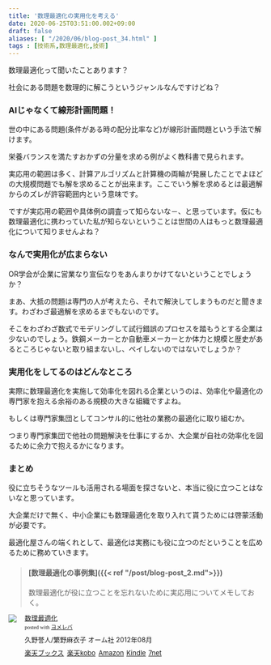 ```yaml
---
title: '数理最適化の実用化を考える'
date: 2020-06-25T03:51:00.002+09:00
draft: false
aliases: [ "/2020/06/blog-post_34.html" ]
tags : [技術系,数理最適化,技術]
---
```


数理最適化って聞いたことあります？

社会にある問題を数理的に解こうというジャンルなんですけどね？



### AIじゃなくて線形計画問題！

世の中にある問題(条件がある時の配分比率など)が線形計画問題という手法で解けます。

栄養バランスを満たすおかずの分量を求める例がよく教科書で見られます。

実応用の範囲は多く、計算アルゴリズムと計算機の両輪が発展したことでよほどの大規模問題でも解を求めることが出来ます。ここでいう解を求めるとは最適解からのズレが許容範囲内という意味です。

ですが実応用の範囲や具体例の調査って知らないな－、と思っています。仮にも数理最適化に携わっていた私が知らないということは世間の人はもっと数理最適化について知りませんよね？  

### なんで実用化が広まらない

OR学会が企業に営業なり宣伝なりをあんまりかけてないということでしょうか？

まあ、大抵の問題は専門の人が考えたら、それで解決してしまうものだと聞きます。わざわざ最適解を求めるまでもないのです。

そこをわざわざ数式でモデリングして試行錯誤のプロセスを踏もうとする企業は少ないのでしょう。鉄鋼メーカーとか自動車メーカーとか体力と規模と歴史があるところじゃないと取り組まないし、ペイしないのではないでしょうか？  

### 実用化をしてるのはどんなところ

実際に数理最適化を実施して効率化を図れる企業というのは、効率化や最適化の専門家を抱える余裕のある規模の大きな組織ですよね。

もしくは専門家集団としてコンサル的に他社の業務の最適化に取り組むか。

つまり専門家集団で他社の問題解決を仕事にするか、大企業が自社の効率化を図るために余力で抱えるかになります。  

### まとめ

役に立ちそうなツールも活用される場面を探さないと、本当に役に立つことはないなと思っています。

大企業だけで無く、中小企業にも数理最適化を取り入れて貰うためには啓蒙活動が必要です。

最適化屋さんの端くれとして、最適化は実務にも役に立つのだということを広めるために務めていきます。

  

  

> #### [数理最適化の事例集]({{< ref "/post/blog-post_2.md">}})
> 
> 数理最適化が役に立つことを忘れないために実応用についてメモしておく。
<div class="booklink-box" style="text-align:left;padding-bottom:20px;font-size:small;zoom: 1;overflow: hidden;"><div class="booklink-image" style="float:left;margin:0 15px 10px 0;"><a href="//af.moshimo.com/af/c/click?a_id=2220301&p_id=56&pc_id=56&pl_id=637&s_v=b5Rz2P0601xu&url=http%3A%2F%2Fbooks.rakuten.co.jp%2Frb%2F11882339%2F" target="_blank" ><img src="https://thumbnail.image.rakuten.co.jp/@0_mall/book/cabinet/2444/9784274212444.jpg?_ex=64x64" style="border: none;" /></a><img src="//i.moshimo.com/af/i/impression?a_id=2220301&p_id=56&pc_id=56&pl_id=637" width="1" height="1" style="border:none;"></div><div class="booklink-info" style="line-height:120%;zoom: 1;overflow: hidden;"><div class="booklink-name" style="margin-bottom:10px;line-height:120%"><a href="//af.moshimo.com/af/c/click?a_id=2220301&p_id=56&pc_id=56&pl_id=637&s_v=b5Rz2P0601xu&url=http%3A%2F%2Fbooks.rakuten.co.jp%2Frb%2F11882339%2F" target="_blank" >数理最適化</a><img src="//i.moshimo.com/af/i/impression?a_id=2220301&p_id=56&pc_id=56&pl_id=637" width="1" height="1" style="border:none;"><div class="booklink-powered-date" style="font-size:8pt;margin-top:5px;font-family:verdana;line-height:120%">posted with <a href="https://yomereba.com" rel="nofollow" target="_blank">ヨメレバ</a></div></div><div class="booklink-detail" style="margin-bottom:5px;">久野誉人/繁野麻衣子 オーム社 2012年08月    </div><div class="booklink-link2" style="margin-top:10px;"><div class="shoplinkrakuten" style="display:inline;margin-right:5px"><a href="//af.moshimo.com/af/c/click?a_id=2220301&p_id=56&pc_id=56&pl_id=637&s_v=b5Rz2P0601xu&url=http%3A%2F%2Fbooks.rakuten.co.jp%2Frb%2F11882339%2F" target="_blank" >楽天ブックス</a><img src="//i.moshimo.com/af/i/impression?a_id=2220301&p_id=56&pc_id=56&pl_id=637" width="1" height="1" style="border:none;"></div><div class="shoplinkrakukobo" style="display:inline;margin-right:5px"><a href="//af.moshimo.com/af/c/click?a_id=2220301&p_id=56&pc_id=56&pl_id=637&s_v=b5Rz2P0601xu&url=https%3A%2F%2Fbooks.rakuten.co.jp%2Frk%2F1e6e4afbfc7739f89339d38564ce53ca%2F" target="_blank" >楽天kobo</a><img src="//i.moshimo.com/af/i/impression?a_id=2220301&p_id=56&pc_id=56&pl_id=637" width="1" height="1" style="border:none;"></div><div class="shoplinkamazon" style="display:inline;margin-right:5px"><a href="//af.moshimo.com/af/c/click?a_id=2220302&p_id=170&pc_id=185&pl_id=4062&s_v=b5Rz2P0601xu&url=https%3A%2F%2Fwww.amazon.co.jp%2Fexec%2Fobidos%2FASIN%2F4274212440" target="_blank" >Amazon</a></div><div class="shoplinkkindle" style="display:inline;margin-right:5px"><a href="//af.moshimo.com/af/c/click?a_id=2220302&p_id=170&pc_id=185&pl_id=4062&s_v=b5Rz2P0601xu&url=https%3A%2F%2Fwww.amazon.co.jp%2Fgp%2Fsearch%3Fkeywords%3D%25E6%2595%25B0%25E7%2590%2586%25E6%259C%2580%25E9%2581%25A9%25E5%258C%2596%26__mk_ja_JP%3D%2583J%2583%255E%2583J%2583i%26url%3Dnode%253D2275256051" target="_blank" >Kindle</a></div><div class="shoplinkseven" style="display:inline;margin-right:5px"><a href="//af.moshimo.com/af/c/click?a_id=2317554&p_id=932&pc_id=1188&pl_id=12456&s_v=b5Rz2P0601xu&url=http%3A%2F%2F7net.omni7.jp%2Fsearch%2F%3FsearchKeywordFlg%3D1%26keyword%3D9784274212444" target="_blank" >7net<img src="//i.moshimo.com/af/i/impression?a_id=2317554&p_id=932&pc_id=1188&pl_id=12456" width="1" height="1" style="border:none;"></a></div>            	  	  	  	  	</div></div><div class="booklink-footer" style="clear: left"></div></div>